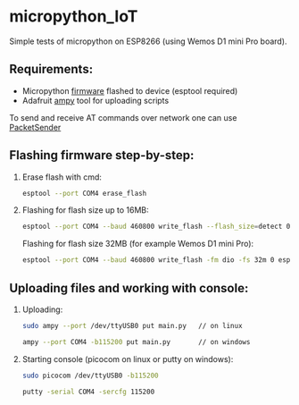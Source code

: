 # micropython_IoT
Simple tests of micropython on ESP8266 (using Wemos D1 mini Pro board).

## Requirements:
- Micropython [firmware](https://micropython.org/download) flashed to device (esptool required)
- Adafruit [ampy](https://github.com/adafruit/ampy) tool for uploading scripts 

To send and receive AT commands over network one can use [PacketSender](https://packetsender.com)

## Flashing firmware step-by-step:
1. Erase flash with cmd:
      ```bash
      esptool --port COM4 erase_flash
      ```
2. Flashing for flash size up to 16MB:
      ```bash
      esptool --port COM4 --baud 460800 write_flash --flash_size=detect 0 esp8266-20171101-v1.9.3.bin
      ```
   Flashing for flash size 32MB (for example Wemos D1 mini Pro):
      ```bash
      esptool --port COM4 --baud 460800 write_flash -fm dio -fs 32m 0 esp8266-20171101-v1.9.3.bin
      ```
## Uploading files and working with console:
1. Uploading:
      ```bash
      sudo ampy --port /dev/ttyUSB0 put main.py   // on linux
      ```
      ```bash
      ampy --port COM4 -b115200 put main.py       // on windows
      ```
2. Starting console (picocom on linux or putty on windows):
      ```bash
      sudo picocom /dev/ttyUSB0 -b115200
      ```
      ```bash
      putty -serial COM4 -sercfg 115200
      ```
